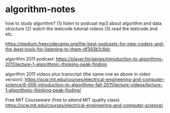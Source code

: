 # algorithm-notes

how to study algorithm?
(1) listen to podcsat mp3 about algorithm and data structure
(2) watch the leetcode tutorial videos
(3) read the leetcode and etc.

https://medium.freecodecamp.org/the-best-podcasts-for-new-coders-and-the-best-tools-for-listening-to-them-df393b1c8dc

algorithm 2011 podcast:
https://player.fm/series/introduction-to-algorithms-2011/lecture-1-algorithmic-thinking-peak-finding

algorithm 2011 videos plus transcript (the same one as above in video version):
https://ocw.mit.edu/courses/electrical-engineering-and-computer-science/6-006-introduction-to-algorithms-fall-2011/lecture-videos/lecture-1-algorithmic-thinking-peak-finding/


Free MIT Courseware (free to attend MIT quality class)
https://ocw.mit.edu/courses/electrical-engineering-and-computer-science/
